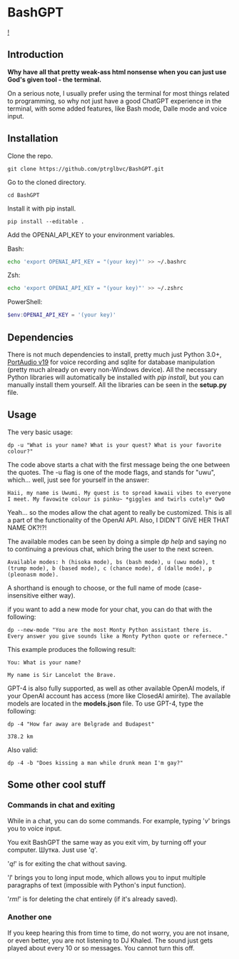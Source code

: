 # BashGPT

[!](https://user-images.githubusercontent.com/108212912/253288399-a2b2a520-84ea-458e-8d05-8c4771fd23e6.mov)

## Introduction
**Why have all that pretty weak-ass html nonsense when you can just use God's given tool - the terminal.**

On a serious note, I usually prefer using the terminal for most things related to programming, so why not just have a good ChatGPT experience in the terminal, with some added features, like Bash mode, Dalle mode and voice input.


## Installation

Clone the repo.
```
git clone https://github.com/ptrglbvc/BashGPT.git
```

Go to the cloned directory.
```
cd BashGPT
```

Install it with pip install.
```
pip install --editable .
```

Add the OPENAI_API_KEY to your environment variables.

Bash:
```bash
echo 'export OPENAI_API_KEY = "(your key)"' >> ~/.bashrc
```

Zsh:
```bash
echo 'export OPENAI_API_KEY = "(your key)"' >> ~/.zshrc
```

PowerShell:
```powershell
$env:OPENAI_API_KEY = '(your key)' 
```

## Dependencies
There is not much dependencies to install, pretty much just Python 3.0+, [PortAudio v19](https://github.com/PortAudio/portaudio) for voice recording and sqlite for database manipulation (pretty much already on every non-Windows device). All the necessary Python libraries will automatically be installed with _pip install_, but you can manually install them yourself. All the libraries can be seen in the **setup.py** file.    


## Usage

The very basic usage:
```
dp -u "What is your name? What is your quest? What is your favorite colour?"
```

The code above starts a chat with the first message being the one between the quotes. The -u flag is one of the mode flags, and stands for "uwu", which... well, just see for yourself in the answer:
```
Haii, my name is Uwumi. My quest is to spread kawaii vibes to everyone I meet. My favowite colour is pinku~ *giggles and twirls cutely* OwO
```

Yeah... so the modes allow the chat agent to really be customized. This is all a part of the functionality of the OpenAI API. Also, I DIDN'T GIVE HER THAT NAME OK?!?!

The available modes can be seen by doing a simple _dp help_ and saying no to continuing a previous chat, which bring the user to the next screen. 
```
Available modes: h (hisoka mode), bs (bash mode), u (uwu mode), t (trump mode), b (based mode), c (chance mode), d (dalle mode), p (pleonasm mode).
```

A shorthand is enough to choose, or the full name of mode (case-insensitive either way).

if you want to add a new mode for your chat, you can do that with the following:
```
dp --new-mode "You are the most Monty Python assistant there is. 
Every answer you give sounds like a Monty Python quote or refernece."
```
This example produces the following result:

```
You: What is your name?
```

```
My name is Sir Lancelot the Brave.
```

GPT-4 is also fully supported, as well as other available OpenAI models, if your OpenAI account has access (more like ClosedAI amirite). The available models are located in the **models.json** file. To use GPT-4, type the following:
```
dp -4 "How far away are Belgrade and Budapest"
```
```
378.2 km
```
Also valid:
```
dp -4 -b "Does kissing a man while drunk mean I'm gay?"
```


## Some other cool stuff
### Commands in chat and exiting

While in a chat, you can do some commands. For example, typing '*v*' brings you to voice input. 

You exit BashGPT the same way as you exit vim, by turning off your computer. Шутка. Just use '*q*'. 

'*q!*' is for exiting the chat without saving.

'*l*' brings you to long input mode, which allows you to input multiple paragraphs of text (impossible with Python's input function).

'*rm!*' is for deleting the chat entirely (if it's already saved).


### Another one

If you keep hearing this from time to time, do not worry, you are not insane, or even better, you are not listening to DJ Khaled. The sound just gets played about every 10 or so messages. You cannot turn this off.
